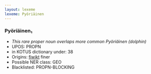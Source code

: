 ```yaml
---
layout: lexeme
lexeme: Pyöriäinen
---
```


###  Pyöriäinen₁

* _This rare proper noun overlaps more common *Pyöriäinen* (dolphin)_
* UPOS:  PROPN
* in KOTUS dictionary under:  38
* Origins: [fiwikt](https://fi.wiktionary.org/wiki/Pyöriäinen) finer 
* Possible NER class:  GEO
* Blacklisted:  PROPN-BLOCKING

